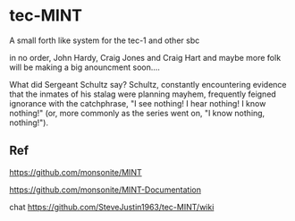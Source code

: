 # tec-MINT
A small forth like system for the tec-1 and other sbc

in no order, John Hardy, Craig Jones and Craig Hart and maybe more folk will be making a big anouncment soon....

What did Sergeant Schultz say?
Schultz, constantly encountering evidence that the inmates of his stalag were planning mayhem, frequently feigned ignorance with the catchphrase, "I see nothing! I hear nothing! I know nothing!" (or, more commonly as the series went on, "I know nothing, nothing!").



## Ref
https://github.com/monsonite/MINT

https://github.com/monsonite/MINT-Documentation

chat https://github.com/SteveJustin1963/tec-MINT/wiki
